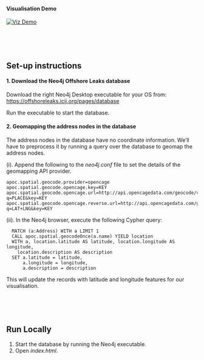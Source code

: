 #### Visualisation Demo
[![Viz Demo](assets/demo.gif)](https://www.youtube.com/watch?v=aZo3v6q1YgA)

<br/>
<br/>
<br/>

## Set-up instructions

#### 1. Download the Neo4j Offshore Leaks database
Download the right Neo4j Desktop executable for your OS from: https://offshoreleaks.icij.org/pages/database

Run the executable to start the database.

#### 2. Geomapping the address nodes in the database
The address nodes in the database have no coordinate information. We’ll have to preprocess it by running a query over the database to geomap the address nodes.

(i). Append the following to the _neo4j.conf_ file to set the details of the geomapping API provider.

    apoc.spatial.geocode.provider=opencage
    apoc.spatial.geocode.opencage.key=KEY
    apoc.spatial.geocode.opencage.url=http://api.opencagedata.com/geocode/v1/json?q=PLACE&key=KEY
    apoc.spatial.geocode.opencage.reverse.url=http://api.opencagedata.com/geocode/v1/json?q=LAT+LNG&key=KEY

(ii). In the Neo4j browser, execute the following Cypher query:

      MATCH (a:Address) WITH a LIMIT 1
      CALL apoc.spatial.geocodeOnce(a.name) YIELD location
      WITH a, location.latitude AS latitude, location.longitude AS longitude,
        location.description AS description
      SET a.latitude = latitude,
          a.longitude = longitude,
          a.description = description

This will update the records with latitude and longitude features for our visualisation.

<br/>
<br/>
<br/>

## Run Locally
1. Start the database by running the Neo4j executable. 
2. Open _index.html_.

